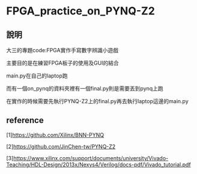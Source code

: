 # FPGA_practice_on_PYNQ-Z2
## 說明
大三的專題code:FPGA實作手寫數字辨識小遊戲

主要目的是在練習FPGA板子的使用及GUI的結合


main.py在自己的laptop跑

而有一個on_pynq的資料夾裡有一個final.py則是需要丟到pynq上跑

在實作的時候需要先執行PYNQ-Z2上的final.py再去執行laptop這邊的main.py

## reference
[1]https://github.com/Xilinx/BNN-PYNQ

[2]https://github.com/JinChen-tw/PYNQ-Z2

[3]https://www.xilinx.com/support/documents/university/Vivado-Teaching/HDL-Design/2013x/Nexys4/Verilog/docs-pdf/Vivado_tutorial.pdf

